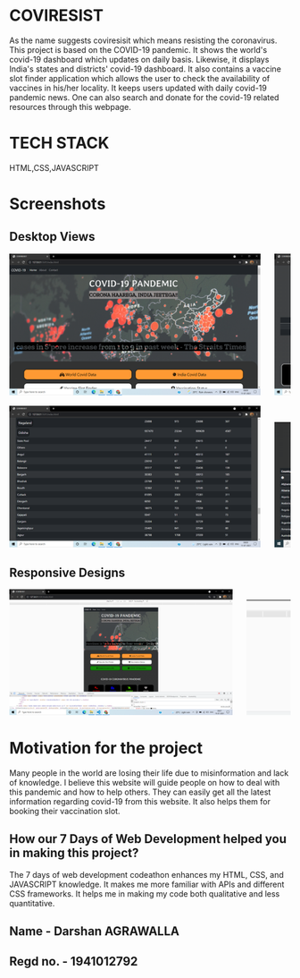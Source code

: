
# COVIRESIST

As the name suggests coviresisit which means resisting the coronavirus. This project is based on the COVID-19 pandemic. It shows the world's covid-19 dashboard which updates on daily basis. Likewise, it displays India's states and districts' covid-19 dashboard. It also contains a vaccine slot finder application which allows the user to check the availability of vaccines in his/her locality. It keeps users updated with daily covid-19 pandemic news. One can also search and donate for the covid-19 related resources through this webpage.

# TECH STACK
HTML,CSS,JAVASCRIPT

# Screenshots
## Desktop Views
<pre>
<img src = "img/Screenshot (2).png" width="450">   <img src = "img/Screenshot (5).png" width="450">

<img src = "img/Screenshot (3).png" width="450">   <img src = "img/Screenshot (123).png" width="450">
</pre>

## Responsive Designs

<pre>
<img src = "img/Screenshot (6).png" width="400">   <img src = "img/Screenshot (124).png" width="400">
</pre>

# Motivation for the project

Many people in the world are losing their life due to misinformation and lack of knowledge. I believe this website will guide people on how to deal with this pandemic and how to help others. They can easily get all the latest information regarding covid-19 from this website. It also helps them for booking their vaccination slot.

## How our 7 Days of Web Development helped you in making this project?

The 7 days of web development codeathon enhances my HTML, CSS, and JAVASCRIPT knowledge. It makes me more familiar with APIs and different CSS frameworks. It helps me in making my code both qualitative and less quantitative. 

## Name - Darshan AGRAWALLA
## Regd no. - 1941012792
